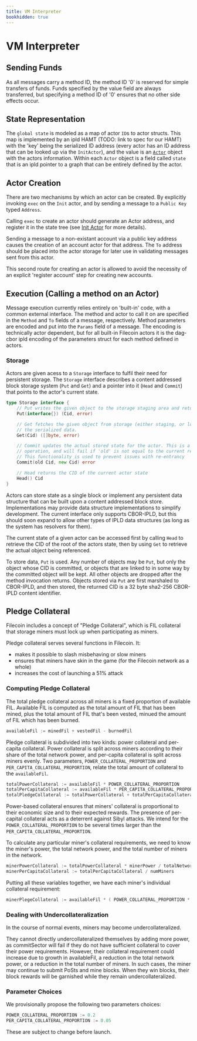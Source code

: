 ```yaml
---
title: VM Interpreter
bookhidden: true
---
```


# VM Interpreter

## Sending Funds

As all messages carry a method ID, the method ID '0' is reserved for simple
transfers of funds. Funds specified by the value field are always transferred,
but specifying a method ID of '0' ensures that no other side effects occur.

## State Representation

The `global state` is modeled as a map of actor `ID`s to actor structs. This map is implemented by an ipld HAMT (TODO: link to spec for our HAMT) with the 'key' being the serialized ID address (every actor has an ID address that can be looked up via the `InitActor`), and the value is an [`Actor`](actor) object with the actors information. Within each `Actor` object is a field called `state` that is an ipld pointer to a graph that can be entirely defined by the actor.

## Actor Creation

There are two mechanisms by which an actor can be created. By explicitly invoking `exec` on the `Init` actor, and by sending a message to a `Public Key` typed `Address`.

Calling `exec` to create an actor should generate an Actor address, and register it in the state tree (see [Init Actor](sysactors#initactor) for more details).

Sending a message to a non-existant account via a public key address causes the creation of an account actor for that address. The `To` address should be placed into the actor storage for later use in validating messages sent from this actor.

This second route for creating an actor is allowed to avoid the necessity of an explicit 'register account' step for creating new accounts.

## Execution (Calling a method on an Actor)

Message execution currently relies entirely on 'built-in' code, with a common external interface. The method and actor to call it on are specified in the `Method` and `To` fields of a message, respectively. Method parameters are encoded and put into the `Params` field of a message. The encoding is technically actor dependent, but for all built-in Filecoin actors it is the dag-cbor ipld encoding of the parameters struct for each method defined in actors.

### Storage

Actors are given acess to a `Storage` interface to fulfil their need for persistent storage. The `Storage` interface describes a content addressed block storage system (`Put` and `Get`) and a pointer into it (`Head` and `Commit`) that points to the actor's current state.

```go
type Storage interface {
	// Put writes the given object to the storage staging area and returns its CID
	Put(interface{}) (Cid, error)

	// Get fetches the given object from storage (either staging, or local) and returns
	// the serialized data.
	Get(Cid) ([]byte, error)

	// Commit updates the actual stored state for the actor. This is a compare and swap
	// operation, and will fail if 'old' is not equal to the current return value of `Head`.
	// This functionality is used to prevent issues with re-entrancy
	Commit(old Cid, new Cid) error

	// Head returns the CID of the current actor state
	Head() Cid
}
```

Actors can store state as a single block or implement any persistent
data structure that can be built upon a content addressed block store.
Implementations may provide data structure implementations to simplify
development. The current interface only supports CBOR-IPLD, but this
should soon expand to allow other types of IPLD data structures (as long
as the system has resolvers for them).

The current state of a given actor can be accessed first by calling `Head` to retrieve the CID of the root of the actors state, then by using `Get` to retrieve the actual object being referenced.

To store data, `Put` is used. Any number of objects may be `Put`, but only the object whose CID is committed, or objects that are linked to in some way by the committed object will be kept. All other objects are dropped after the method invocation returns. Objects stored via `Put` are first marshaled to CBOR-IPLD, and then stored, the returned CID is a 32 byte sha2-256 CBOR-IPLD content identifier.

## Pledge Collateral

Filecoin includes a concept of "Pledge Collateral", which is FIL collateral that storage miners must lock up when participating as miners.

Pledge collateral serves several functions in Filecoin. It:

- makes it possible to slash misbehaving or slow miners
- ensures that miners have skin in the game (for the Filecoin network as a whole)
- increases the cost of launching a 51% attack

### Computing Pledge Collateral

The total pledge collateral across all miners is a fixed proportion of available FIL.
Available FIL is computed as the total amount of FIL that has been mined, plus the total amount of FIL that's been vested, minued the amount of FIL which has been burned.

```go
availableFil := minedFil + vestedFil - burnedFil
```

Pledge collateral is subdivided into two kinds: power collateral and per-capita collateral.
Power collateral is split across miners according to their share of the total network power, and per-capita collateral is split across miners evenly.
Two parameters, `POWER_COLLATERAL_PROPORTION` and `PER_CAPITA_COLLATERAL_PROPORTION`, relate the total amount of collateral to the `availableFil`.

```go
totalPowerCollateral := availableFil * POWER_COLLATERAL_PROPORTION
totalPerCapitaCollateral := availableFil * PER_CAPITA_COLLATERAL_PROPORTION
totalPledgeCollateral := totalPowerCollateral + totalPerCapitaCollateral
```

Power-based collateral ensures that miners' collateral is proportional to their economic size and to their expected rewards.
The presence of per-capital collateral acts as a deterrent against Sibyl attacks.
We intend for the `POWER_COLLATERAL_PROPORTION` to be several times larger than the `PER_CAPITA_COLLATERAL_PROPORTION`.

To calculate any particular miner's collateral requirements, we need to know the miner's power, the total network power, and the total number of miners in the network.

```go
minerPowerCollateral := totalPowerCollateral * minerPower / totalNetworkPower
minerPerCapitaCollateral := totalPerCapitaCollateral / numMiners
```

Putting all these variables together, we have each miner's individual collateral requirement:

```go
minerPlegeCollateral := availableFil * ( POWER_COLLATERAL_PROPORTION * minerPower / totalNetworkPower PER_CAPITA_COLLATERAL_PROPORTION / numMiners)
```

### Dealing with Undercollateralization

In the course of normal events, miners may become undercollateralized.

They cannot directly undercollateralized themselves by adding more power, as commitSector will fail if they do not have sufficient collateral to cover their power requirements.
However, their collateral requirement could increase due to growth in availableFil, a reduction in the total network power, or a reduction in the total number of miners.
In such cases, the miner may continue to submit PoSts and mine blocks. When they win blocks, their block rewards will be garnished while they remain undercollateralized.

### Parameter Choices

We provisionally propose the following two parameters choices:

```go
POWER_COLLATERAL_PROPORTION := 0.2
PER_CAPITA_COLLATERAL_PROPORTION := 0.05
```

These are subject to change before launch.
